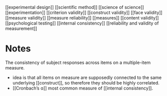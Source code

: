 [[experimental design]]
[[scientific method]]
[[science of science]]
[[experimentation]]
[[criterion validity]]
[[construct validity]]
[[face validity]]
[[measure validity]]
[[measure reliability]]
[[measures]]
[[content validity]]
[[psychological testing]]
[[internal consistency]]
[[reliability and validity of measurement]]

# Notes
The consistency of subject responses across items on a multiple-item measure.

- idea is that all items on measure are supposedly connected to the same underlying [[construct]], so therefore they should be highly correlated.
- [[Cronbach’s α]] most common measure of [[internal consistency]].